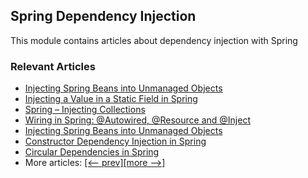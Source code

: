## Spring Dependency Injection

This module contains articles about dependency injection with Spring

### Relevant Articles

- [Injecting Spring Beans into Unmanaged Objects](https://www.baeldung.com/spring-inject-bean-into-unmanaged-objects)
- [Injecting a Value in a Static Field in Spring](https://www.baeldung.com/spring-inject-static-field)
- [Spring – Injecting Collections](https://www.baeldung.com/spring-injecting-collections)
- [Wiring in Spring: @Autowired, @Resource and @Inject](https://www.baeldung.com/spring-annotations-resource-inject-autowire)
- [Injecting Spring Beans into Unmanaged Objects](https://www.baeldung.com/spring-inject-bean-into-unmanaged-objects)
- [Constructor Dependency Injection in Spring](https://www.baeldung.com/constructor-injection-in-spring)
- [Circular Dependencies in Spring](https://www.baeldung.com/circular-dependencies-in-spring)
- More articles: [[<-- prev]](../spring-di)[[more -->]](../spring-di-3)
